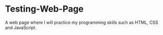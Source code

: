 # Testing-Web-Page
A web page where I will practice my programming skills such as HTML, CSS and JavaScript.
